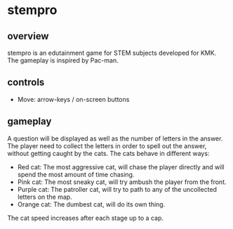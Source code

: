 # stempro

## overview

stempro is an edutainment game for STEM subjects developed for KMK. The gameplay is inspired by Pac-man.

## controls

- Move: arrow-keys / on-screen buttons

## gameplay

A question will be displayed as well as the number of letters in the answer. The player need to collect
the letters in order to spell out the answer, without getting caught by the cats. The cats behave in
different ways:

- Red cat: The most aggressive cat, will chase the player directly and will spend the most amount of time chasing.
- Pink cat: The most sneaky cat, will try ambush the player from the front.
- Purple cat: The patroller cat, will try to path to any of the uncollected letters on the map.
- Orange cat: The dumbest cat, will do its own thing.

The cat speed increases after each stage up to a cap.

